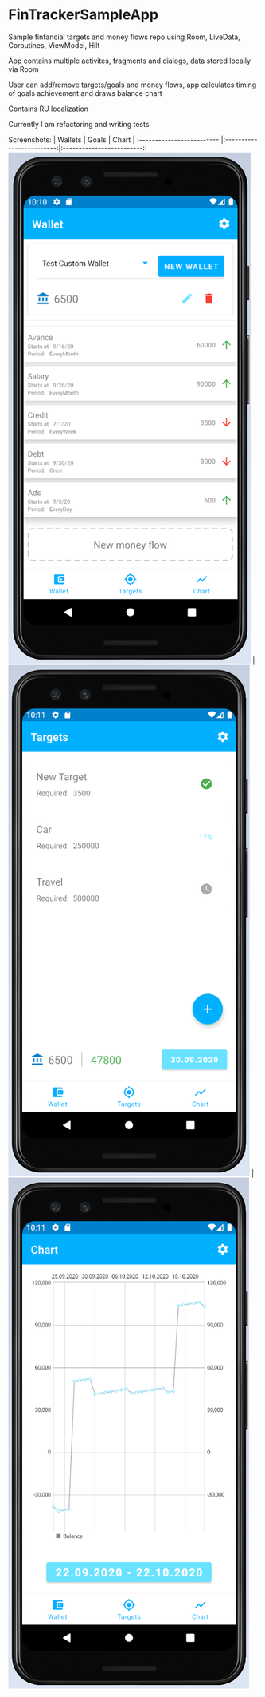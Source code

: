 # FinTrackerSampleApp
Sample finfancial targets and money flows repo using Room, LiveData, Coroutines, ViewModel, Hilt

App contains multiple activites, fragments and dialogs, data stored locally via Room

User can add/remove targets/goals and money flows, app calculates timing of goals achievement and draws balance chart

Contains RU localization

Currently I am refactoring and writing tests

Screenshots:
| Wallets | Goals | Chart |
:-------------------------:|:-------------------------:|:-------------------------:|
![](readme_assets/screenshot-1.png) | ![](readme_assets/screenshot-2.png) | ![](readme_assets/screenshot-3.png)
